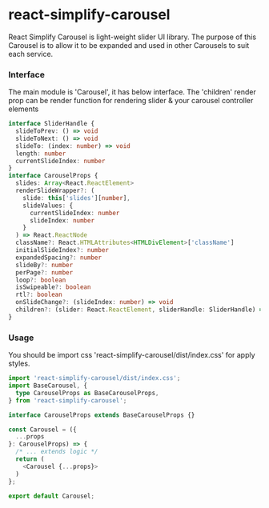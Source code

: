 # react-simplify-carousel
React Simplify Carousel is light-weight slider UI library. The purpose of this Carousel is to allow it to be expanded and used in other Carousels to suit each service.

### Interface

The main module is 'Carousel', it has below interface. The 'children' render prop can be render function for rendering slider & your carousel controller elements

```typescript
interface SliderHandle {
  slideToPrev: () => void
  slideToNext: () => void
  slideTo: (index: number) => void
  length: number
  currentSlideIndex: number
}
interface CarouselProps {
  slides: Array<React.ReactElement>
  renderSlideWrapper?: (
    slide: this['slides'][number],
    slideValues: {
      currentSlideIndex: number
      slideIndex: number
    }
  ) => React.ReactNode
  className?: React.HTMLAttributes<HTMLDivElement>['className']
  initialSlideIndex?: number
  expandedSpacing?: number
  slideBy?: number
  perPage?: number
  loop?: boolean
  isSwipeable?: boolean
  rtl?: boolean
  onSlideChange?: (slideIndex: number) => void
  children?: (slider: React.ReactElement, sliderHandle: SliderHandle) => React.ReactElement
}
```

### Usage

You should be import css 'react-simplify-carousel/dist/index.css' for apply styles.

```typescript
import 'react-simplify-carousel/dist/index.css';
import BaseCarousel, { 
  type CarouselProps as BaseCarouselProps,
} from 'react-simplify-carousel';

interface CarouselProps extends BaseCarouselProps {}

const Carousel = ({
  ...props
}: CarouselProps) => {
  /* ... extends logic */
  return (
    <Carousel {...props}>
  )
};

export default Carousel;

```